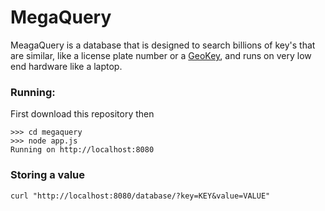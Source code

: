 # MegaQuery
MeagaQuery is a database that is designed to search billions of key's that are similar, like a license plate number or a [GeoKey](https://github.com/lakefox/goekey), and runs on very low end hardware like a laptop.

### Running:

First download this repository then
```
>>> cd megaquery
>>> node app.js
Running on http://localhost:8080
```

### Storing a value

```
curl "http://localhost:8080/database/?key=KEY&value=VALUE"
```
